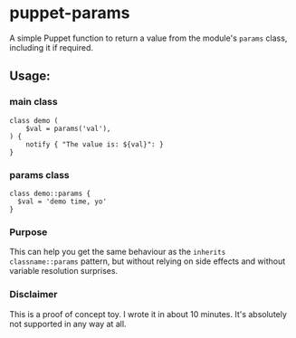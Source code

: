 # puppet-params
A simple Puppet function to return a value from the module's `params` class, including it if required.

## Usage:

### main class

``` Puppet
class demo (
    $val = params('val'),
) {
    notify { "The value is: ${val}": }
}
```

### params class

``` Puppet
class demo::params {
  $val = 'demo time, yo'
}
```

### Purpose

This can help you get the same behaviour as the `inherits classname::params`
pattern, but without relying on side effects and without variable resolution
surprises.

### Disclaimer

This is a proof of concept toy. I wrote it in about 10 minutes. It's absolutely
not supported in any way at all.

